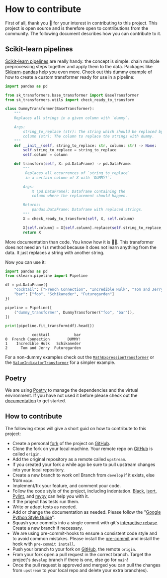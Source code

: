 # How to contribute

First of all, thank you 🙏 for your interest in contributing to this project. This project is open source and is therefore open to contributions from the community. The following document describes how you can contribute to it.

## Scikit-learn pipelines
[Scikit-learn pipelines](https://scikit-learn.org/stable/modules/generated/sklearn.pipeline.Pipeline.html?highlight=pipelines) are really handy. the concept is simple: chain multiple preprocessing steps together and apply them to the data. Packages like [Sklearn-pandas](https://github.com/scikit-learn-contrib/sklearn-pandas) help you even more.
Check out this dummy example of how to create a custom transformer ready for use in a pipeline:

```python
import pandas as pd

from sk_transformers.base_transformer import BaseTransformer
from sk_transformers.utils import check_ready_to_transform

class DummyTransformer(BaseTransformer):
    """
    Replaces all strings in a given column with `dummy`.

    Args:
        string_to_replace (str): The string which should be replaced by `dummy`.
        column (str): The column to replace the strings with dummy.
    """
    def __init__(self, string_to_replace: str, column: str) -> None:
        self.string_to_replace = string_to_replace
        self.column = column

    def transform(self, X: pd.DataFrame) -> pd.DataFrame:
        """
         Replaces all occurrences of `string_to_replace`
         in a certain column of X with `DUMMY!`.

        Args:
            X (pd.DataFrame): Dataframe containing the
            column where the replacement should happen.

        Returns:
            pandas.DataFrame: Dataframe with replaced strings.
        """
        X = check_ready_to_transform(self, X, self.column)

        X[self.column] = X[self.column].replace(self.string_to_replace, "DUMMY!")
        return X
```
More documentation than code. You know how it is 🤷‍♂️. This transformer does not need an `fit` method because it does not learn anything from the data. It just replaces a string with another string.

Now you can use it:
```python
import pandas as pd
from sklearn.pipeline import Pipeline

df = pd.DataFrame({
    "cocktail": ["French Connection", "Incredible Hulk", "Tom and Jerry"],
    "bar": ["foo", "Schikaneder", "Futuregarden"]
})

pipeline = Pipeline([
    ("dummy_transformer", DummyTransformer("foo", "bar")),
])

print(pipeline.fit_transform(df).head())
```
```
            cocktail           bar
0  French Connection        DUMMY!
1    Incredible Hulk   Schikaneder
2      Tom and Jerry  Futuregarden
```
For a non-dummy examples check out the [`MathExpressionTransformer`](number_transformer.md#sk-transformers.transformer.number_transformer.MathExpressionTransformer) or the [`ValueIndicatorTransformer`](generic_transformer.md#sk-transformers.transformer.generic_transformer.ValueIndicatorTransformer) for a simpler example.

## Poetry
We are using [Poetry](https://python-poetry.org/) to manage the dependencies and the virtual environment. If you have not used it before please check out the [documentation](https://python-poetry.org/docs/) to get started.

## How to contribute
The following steps will give a short guid on how to contribute to this project:

- Create a personal [fork](https://github.com/chrislemke/feature-reviser/fork) of the project on [GitHub](https://github.com/).
- Clone the fork on your local machine. Your remote repo on [GitHub](https://github.com/) is called `origin`.
- Add the original repository as a remote called `upstream`.
- If you created your fork a while ago be sure to pull upstream changes into your local repository.
- Create a new branch to work on! Branch from `develop` if it exists, else from `main`.
- Implement/fix your feature, and comment your code.
- Follow the code style of the project, including indentation. [Black](https://github.com/psf/black), [isort](https://github.com/PyCQA/isort), [Pylint](https://github.com/PyCQA/pylint), and [mypy](https://github.com/python/mypy) can help you with it.
- If the project has tests run them.
- Write or adapt tests as needed.
- Add or change the documentation as needed. Please follow the "[Google Python Style Guide](https://google.github.io/styleguide/pyguide.html)".
- Squash your commits into a single commit with git's [interactive rebase](https://help.github.com/articles/interactive-rebase). Create a new branch if necessary.
- We are using pre-commit-hooks to ensure a consistent code style and to avoid common mistakes. Please install the [pre-commit](https://pre-commit.com/#installation) and install the hook with `pre-commit install`.
- Push your branch to your fork on [GitHub](https://github.com/), the remote `origin`.
- From your fork open a pull request in the correct branch. Target the project's `develop` branch if there is one, else go for `main`!
- Once the pull request is approved and merged you can pull the changes from `upstream` to your local repo and delete
your extra branch(es).
